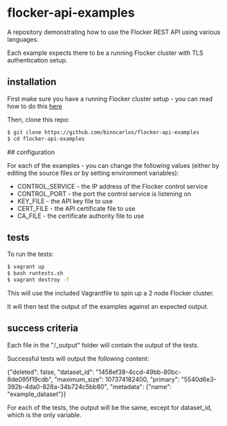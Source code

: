 # flocker-api-examples

A repository demonstrating how to use the Flocker REST API using various languages.

Each example expects there to be a running Flocker cluster with TLS authentication setup.

## installation

First make sure you have a running Flocker cluster setup - you can read how to do this [here](https://docs.clusterhq.com)

Then, clone this repo:

```bash
$ git clone https://github.com/binocarlos/flocker-api-examples
$ cd flocker-api-examples
```

## configuration

For each of the examples - you can change the following values (either by editing the source files or by setting
environment variables):

 * CONTROL_SERVICE - the IP address of the Flocker control service
 * CONTROL_PORT - the port the control service is listening on
 * KEY_FILE - the API key file to use
 * CERT_FILE - the API certificate file to use
 * CA_FILE - the certificate authority file to use

## tests

To run the tests:

```bash
$ vagrant up
$ bash runtests.sh
$ vagrant destroy -f
```

This will use the included Vagrantfile to spin up a 2 node Flocker cluster.

It will then test the output of the examples against an expected output.

## success criteria

Each file in the "/_output" folder will contain the output of the tests.

Successful tests will output the following content:

{"deleted": false, "dataset_id": "1458ef38-4ccd-49bb-80bc-8de095f19cdb", "maximum_size": 107374182400, "primary": "5540d6e3-392b-4da0-828a-34b724c5bb80", "metadata": {"name": "example_dataset"}}

For each of the tests, the output will be the same, except for dataset_id, which is the only variable.
